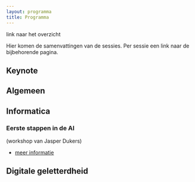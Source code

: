 ```yaml
---
layout: programma
title: Programma
---
```


link naar het overzicht

Hier komen de samenvattingen van de sessies.
Per sessie een link naar de bijbehorende pagina.

## Keynote

## Algemeen

## Informatica

### Eerste stappen in de AI

(workshop van Jasper Dukers)

* [meer informatie](informatica/ai_jasper.html)

## Digitale geletterdheid

